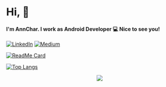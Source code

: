 # Hi, 👋

#### I'm AnnChar. I work as Android Developer 💻 Nice to see you! 


[![LinkedIn](https://img.shields.io/badge/-LinkedIn-0077B5?style=for-the-badge&logo=Linkedin&logoColor=white)](https://www.linkedin.com/in/chanoknadm/)
[![Medium](https://img.shields.io/badge/-Medium-000000?style=for-the-badge&logo=Medium&logoColor=white)](https://medium.com/@annchar)


[![ReadMe Card](https://github-readme-stats.vercel.app/api?username=annchar&show_icons=true&icon_color=000000&hide=commits&include_all_commits=true&count_private=true)](https://github.com/annchar?tab=repositories)

[![Top Langs](https://github-readme-stats.vercel.app/api/top-langs/?username=annchar&layout=compact)](https://github.com/annchar?tab=repositories)

<p align="center">
  <img src="https://media.giphy.com/media/jmYJF3hGctoOI/giphy.gif"  />
</p>
